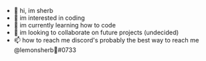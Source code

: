 - 👋 hi, im sherb
- 👀 im interested in coding
- 🌱 im currently learning how to code
- 💞️ im looking to collaborate on future projects (undecided)
- 📫 how to reach me discord's probably the best way to reach me @lemonsherb🍋#0733

<!---
lemonsherb/lemonsherb is a ✨ special ✨ repository because its `README.md` (this file) appears on your GitHub profile.
You can click the Preview link to take a look at your changes.
--->
